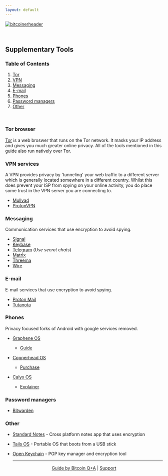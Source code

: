 ```yaml
---
layout: default
---
```


[![bitcoinerheader](https://raw.githubusercontent.com/BitcoinQnA/BitcoinPrivacyGuide/master/assets/images/BPDG.png)](https://bitcoinprivacy.guide)

<br/>

## Supplementary Tools

### Table of Contents

1.  [Tor](#tor-browser)
2.  [VPN](vpn-services)
2.  [Messaging](#messaging)
3.  [E-mail](#email)
3.  [Phones](#phones)
4.  [Password managers](#password-managers)
3.  [Other](#other)

<br/>

### Tor browser

[Tor](https://www.torproject.org/download/) is a web broswer that runs on the Tor network. It masks your IP address and gives you much greater online privacy. All of the tools mentioned in this guide also run natively over Tor. 

### VPN services

A VPN provides privacy by 'tunneling' your web traffic to a different server which is generally located somewhere in a different country. Whilst this does prevent your ISP from spying on your online activity, you do place some trust in the VPN server you are connecting to.

* [Mullvad](https://mullvad.net/en/)
* [ProtonVPN](https://protonvpn.com/)

### Messaging

Communication services that use encryption to avoid spying.

* [Signal](https://signal.org/en/)
* [Keybase](https://keybase.io/)
* [Telegram](https://telegram.org/) (*Use secret chats*)
* [Matrix](https://matrix.org/)
* [Threema](https://threema.ch/en)
* [Wire](https://wire.com/en/)


### E-mail

E-mail services that use encryption to avoid spying.

* [Proton Mail](https://protonmail.com/)
* [Tutanota](https://tutanota.com/)


### Phones

Privacy focused forks of Android with google services removed.

* [Graphene OS](https://grapheneos.org/)
   * [Guide](https://www.youtube.com/watch?v=oO0UFZjuotg)

* [Copperhead OS](https://copperhead.co/android/)
   * [Purchase](https://mamushi.io/)

* [Calyx OS](https://calyxos.org/)
  * [Explainer](https://www.youtube.com/watch?v=heVNcdq2MKA)
  
### Password managers

*  [Bitwarden](https://bitwarden.com/)

### Other

* [Standard Notes](https://standardnotes.org/) - Cross platform notes app that uses encryption
* [Tails OS](https://tails.boum.org/) - Portable OS that boots from a USB stick 
* [Open Keychain](https://www.openkeychain.org/) - PGP key manager and encryption tool

  ***
  
<p align="center">
  <a href="https://twitter.com/BitcoinQ_A">Guide by Bitcoin Q+A</a> |
  <a href="https://bqa.duckdns.org:20486/apps/96ZvtoJQr9bz5QyeDoUfhkmNTLZ/pos">Support</a>
  <br><br>
</p>
